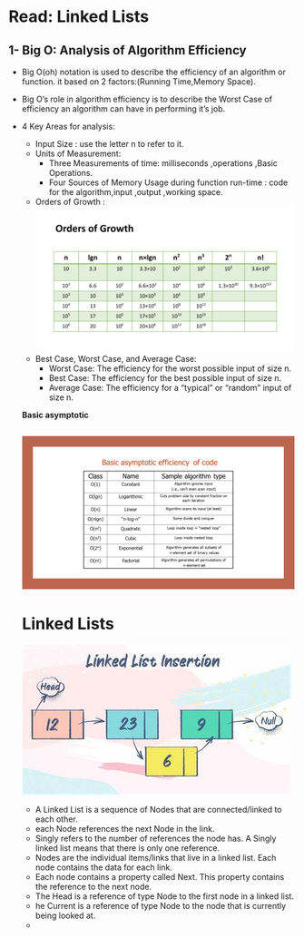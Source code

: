 # Read: Linked Lists
## 1- Big O: Analysis of Algorithm Efficiency
- Big O(oh) notation is used to describe the efficiency of an algorithm or function. it based on 2 factors:(Running Time,Memory Space).
- Big O’s role in algorithm efficiency is to describe the Worst Case of efficiency an algorithm can have in performing it’s job. 
- 4 Key Areas for analysis:
     * Input Size : use the letter n to refer to it.
     * Units of Measurement:
         * Three Measurements of time: milliseconds ,operations ,Basic Operations.
         * Four Sources of Memory Usage during function run-time : code for the algorithm,input ,output ,working space.
     * Orders of Growth : 
     ![](./img/OrdersOfGrowth.png)
     * Best Case, Worst Case, and Average Case:
        * Worst Case: The efficiency for the worst possible input of size n.
        * Best Case: The efficiency for the best possible input of size n.
        * Average Case: The efficiency for a “typical” or “random” input of size n.
   
    **Basic asymptotic**
    
    ![](./img/EfficiencyNotations.png)
    ---
    # Linked Lists
    
    ![](./img/LinkedList.jpg)
    
    - A Linked List is a sequence of Nodes that are connected/linked to each other.
    -  each Node references the next Node in the link.
    - Singly refers to the number of references the node has. A Singly linked list means that there is only one reference.
    - Nodes are the individual items/links that live in a linked list. Each node contains the data for each link.
    - Each node contains a property called Next. This property contains the reference to the next node.
    - The Head is a reference of type Node to the first node in a linked list.
    - he Current is a reference of type Node to the node that is currently being looked at.
    - 
    
        

